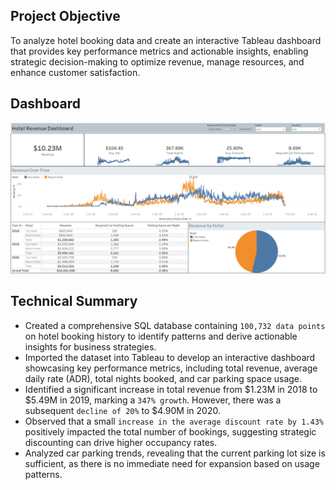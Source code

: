 ## Project Objective
To analyze hotel booking data and create an interactive Tableau dashboard that provides key performance metrics and actionable insights, enabling strategic decision-making to optimize revenue, manage resources, and enhance customer satisfaction.

## Dashboard
![Alt text](https://github.com/najmisyazani/Hotel-Revenue-Analysis/blob/main/Hotel%20Revenue%20Dashboard.png)

## Technical Summary
-	Created a comprehensive SQL database containing `100,732 data points` on hotel booking history to identify patterns and derive actionable insights for business strategies.
-	Imported the dataset into Tableau to develop an interactive dashboard showcasing key performance metrics, including total revenue, average daily rate (ADR), total nights booked, and car parking space usage.
-	Identified a significant increase in total revenue from $1.23M in 2018 to $5.49M in 2019, marking a `347% growth`. However, there was a subsequent `decline of 20%` to $4.90M in 2020.
-	Observed that a small `increase in the average discount rate by 1.43%` positively impacted the total number of bookings, suggesting strategic discounting can drive higher occupancy rates.
-	Analyzed car parking trends, revealing that the current parking lot size is sufficient, as there is no immediate need for expansion based on usage patterns.

